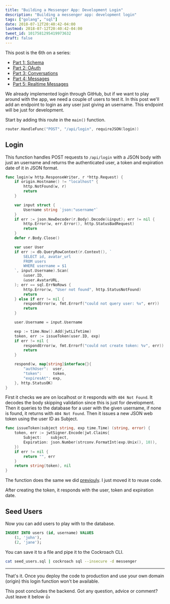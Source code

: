 ```yaml
---
title: "Building a Messenger App: Development Login"
description: "Building a messenger app: development login"
tags: ["golang", "sql"]
date: 2018-07-12T20:40:42-04:00
lastmod: 2018-07-12T20:40:42-04:00
tweet_id: 1017581295419973632
draft: false
---
```


This post is the 6th on a series:

- [Part 1: Schema](/posts/go-messenger-schema/)
- [Part 2: OAuth](/posts/go-messenger-oauth/)
- [Part 3: Conversations](/posts/go-messenger-conversations/)
- [Part 4: Messages](/posts/go-messenger-messages/)
- [Part 5: Realtime Messages](/posts/go-messenger-realtime-messages/)

We already implemented login through GitHub, but if we want to play around with the app, we need a couple of users to test it. In this post we'll add an endpoint to login as any user just giving an username. This endpoint will be just for development.

Start by adding this route in the `main()` function.

```go
router.HandleFunc("POST", "/api/login", requireJSON(login))
```

## Login

This function handles POST requests to `/api/login` with a JSON body with just an username and returns the authenticated user, a token and expiration date of it in JSON format.

```go
func login(w http.ResponseWriter, r *http.Request) {
	if origin.Hostname() != "localhost" {
		http.NotFound(w, r)
		return
	}

	var input struct {
		Username string `json:"username"`
	}
	if err := json.NewDecoder(r.Body).Decode(&input); err != nil {
		http.Error(w, err.Error(), http.StatusBadRequest)
		return
	}
	defer r.Body.Close()

	var user User
	if err := db.QueryRowContext(r.Context(), `
		SELECT id, avatar_url
		FROM users
		WHERE username = $1
	`, input.Username).Scan(
		&user.ID,
		&user.AvatarURL,
	); err == sql.ErrNoRows {
		http.Error(w, "User not found", http.StatusNotFound)
		return
	} else if err != nil {
		respondError(w, fmt.Errorf("could not query user: %v", err))
		return
	}

	user.Username = input.Username

	exp := time.Now().Add(jwtLifetime)
	token, err := issueToken(user.ID, exp)
	if err != nil {
		respondError(w, fmt.Errorf("could not create token: %v", err))
		return
	}

	respond(w, map[string]interface{}{
		"authUser":  user,
		"token":     token,
		"expiresAt": exp,
	}, http.StatusOK)
}
```

First it checks we are on localhost or it responds with `404 Not Found`.
It decodes the body skipping validation since this is just for development. Then it queries to the database for a user with the given username, if none is found, it returns with `404 Not Found`. Then it issues a new JSON web token using the user ID as Subject.

```go
func issueToken(subject string, exp time.Time) (string, error) {
	token, err := jwtSigner.Encode(jwt.Claims{
		Subject:    subject,
		Expiration: json.Number(strconv.FormatInt(exp.Unix(), 10)),
	})
	if err != nil {
		return "", err
	}
	return string(token), nil
}
```

The function does the same we did [previouly](/posts/go-messenger-oauth/). I just moved it to reuse code.

After creating the token, it responds with the user, token and expiration date.

## Seed Users

Now you can add users to play with to the database.

```sql
INSERT INTO users (id, username) VALUES
    (1, 'john'),
    (2, 'jane');
```

You can save it to a file and pipe it to the Cockroach CLI.

```bash
cat seed_users.sql | cockroach sql --insecure -d messenger
```
---

That's it. Once you deploy the code to production and use your own domain (origin) this login function won't be available.

This post concludes the backend. Got any question, advice or comment? Just leave it below 👍
